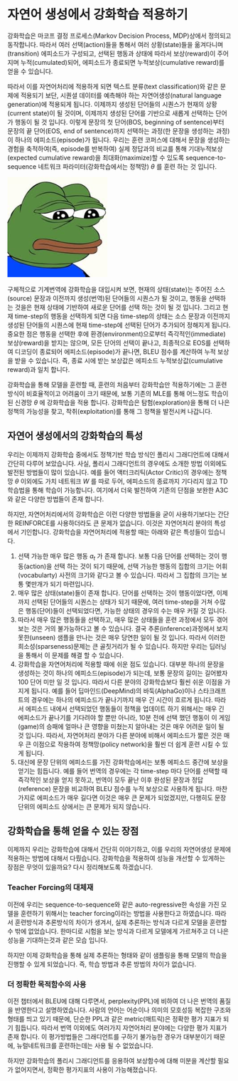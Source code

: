 # 자연어 생성에서 강화학습 적용하기

강화학습은 마코프 결정 프로세스(Markov Decision Process, MDP)상에서 정의되고 동작합니다. 따라서 여러 선택(action)들을 통해서 여러 상황(state)들을 옮겨다니며(transition) 에피소드가 구성되고, 선택된 행동과 상태에 따라서 보상(reward)이 주어지며 누적(cumulated)되어, 에피소드가 종료되면 누적보상(cumulative reward)를 얻을 수 있습니다.

따라서 이를 자연어처리에 적용하게 되면 텍스트 분류(text classification)와 같은 문제에 적용되기 보단, 시퀀셜 데이터를 예측해야 하는 자연어생성(natural language generation)에 적용되게 됩니다. 이제까지 생성된 단어들의 시퀀스가 현재의 상황(current state)이 될 것이며, 이제까지 생성된 단어를 기반으로 새롭게 선택하는 단어가 행동이 될 것 입니다. 이렇게 문장의 첫 단어(BOS, beginning of sentence)부터 문장의 끝 단어(EOS, end of sentence)까지 선택하는 과정(한 문장을 생성하는 과정)이 하나의 에피소드(episode)가 됩니다. 우리는 훈련 코퍼스에 대해서 문장을 생성하는 경험을 축적하여(즉, episode를 반복하여) 실제 정답과의 비교를 통해 기대누적보상(expected cumulative reward)을 최대화(maximize)할 수 있도록 sequence-to-sequence 네트워크 파라미터(강화학습에서는 정책망) $\theta$ 를 훈련 하는 것 입니다.

![강화학습을 기계번역에 적용한다면](../assets/image_needed.jpeg)

구체적으로 기계번역에 강화학습을 대입시켜 보면, 현재의 상태(state)는 주어진 소스(source) 문장과 이전까지 생성(번역)된 단어들의 시퀀스가 될 것이고, 행동을 선택하는 것을은 현재 상태에 기반하여 새로운 단어를 선택 하는 것이 될 것 입니다. 그리고 현재 time-step의 행동을 선택하게 되면 다음 time-step의 상태는 소스 문장과 이전까지 생성된 단어들의 시퀀스에 현재 time-step에 선택된 단어가 추가되어 정해지게 됩니다. 중요한 점은 행동을 선택한 후에 환경(environment)으로부터 즉각적인(immediate) 보상(reward)을 받지는 않으며, 모든 단어의 선택이 끝나고, 최종적으로 EOS를 선택하여 디코딩이 종료되어 에피소드(episode)가 끝나면, BLEU 점수를 계산하여 누적 보상을 받을 수 있습니다. 즉, 종료 시에 받는 보상값은 에피소드 누적보상값(cumulative reward)과 일치 합니다.

강화학습을 통해 모델을 훈련할 때, 훈련의 처음부터 강화학습만 적용하기에는 그 훈련방식이 비효율적이고 어려움이 크기 때문에, 보통 기존의 MLE를 통해 어느정도 학습이 된 신경망 $\theta$ 에 강화학습을 적용 합니다. <comment> 강화학습은 탐험(exploration)을 통해 더 나은 정책의 가능성을 찾고, 착취(exploitation)를 통해 그 정책을 발전시켜 나갑니다. </comment>

## 자연어 생성에서의 강화학습의 특성

우리는 이제까지 강화학습 중에서도 정책기반 학습 방식인 폴리시 그래디언트에 대해서 간단히 다루어 보았습니다. 사실, 폴리시 그래디언트의 경우에도 소개한 방법 이외에도 발전된 방법들이 많이 있습니다. 예를 들어 액터크리틱(Actor Critic)의 경우에는 정책망 $\theta$ 이외에도 가치 네트워크 $W$ 를 따로 두어, 에피소드의 종료까지 기다리지 않고 TD 학습법을 통해 학습이 가능합니다. 여기에서 더욱 발전하여 기존의 단점을 보완한 A3C와 같은 다양한 방법들이 존재 합니다.

하지만, 자연어처리에서의 강화학습은 이런 다양한 방법들을 굳이 사용하기보다는 간단한 REINFORCE를 사용하더라도 큰 문제가 없습니다. 이것은 자연어처리 분야의 특성에서 기인합니다. 강화학습을 자연어처리에 적용할 때는 아래와 같은 특성들이 있습니다.

1. 선택 가능한 매우 많은 행동 $a_t$ 가 존재 합니다. 보통 다음 단어를 선택하는 것이 행동(action)을 선택 하는 것이 되기 때문에, 선택 가능한 행동의 집합의 크기는 어휘(vocabularty) 사전의 크기와 같다고 볼 수 있습니다. 따라서 그 집합의 크기는 보통 몇만개가 되기 마련입니다.
1. 매우 많은 상태(state)들이 존재 합니다. 단어를 선택하는 것이 행동이었다면, 이제까지 선택된 단어들의 시퀀스는 상태가 되기 때문에, 여러 time-step을 거쳐 수많은 행동(단어)들이 선택되었다면, 가능한 상태의 경우의 수는 매우 커질 것 입니다.
1. 따라서 매우 많은 행동들을 선택하고, 매우 많은 상태들을 훈련 과정에서 모두 겪어보는 것은 거의 불가능하다고 볼 수 있습니다. 결국 추론(inference)과정에서 보지 못한(unseen) 샘플을 만나는 것은 매우 당연한 일이 될 것 입니다. 따라서 이러한 희소성(sparseness)문제는 큰 골칫거리가 될 수 있습니다. 하지만 우리는 딥러닝을 통해서 이 문제를 해결 할 수 있습니다.
1. 강화학습을 자연어처리에 적용할 때에 쉬운 점도 있습니다. 대부분 하나의 문장을 생성하는 것이 하나의 에피소드(episode)가 되는데, 보통 문장의 길이는 길어봤자 100 단어 미만 일 것 입니다. 따라서 다른 분야의 강화학습보다 훨씬 쉬운 이점을 가지게 됩니다. 예를 들어 딥마인드(DeepMind)의 바둑(AlphaGo)이나 스타크래프트의 경우에는 하나의 에피소드가 끝나기까지 매우 긴 시간이 흐르게 됩니다. 따라서 에피소드 내에서 선택되었던 행동들이 정책을 업데이트 하기 위해서는 매우 긴 에피소드가 끝나기를 기다려야 할 뿐만 아니라, 10분 전에 선택 했던 행동이 이 게임(game)의 승패에 얼마나 큰 영향을 미쳤는지 알아내는 것은 매우 어려운 일이 될 것 입니다. 따라서, 자연어처리 분야가 다른 분야에 비해서 에피소드가 짧은 것은 매우 큰 이점으로 작용하여 정책망(policy network)을 훨씬 더 쉽게 훈련 시킬 수 있게 됩니다.
1. 대신에 문장 단위의 에피소드를 가진 강화학습에서는 보통 에피소드 중간에 보상을 얻기는 힘듭니다. 예를 들어 번역의 경우에는 각 time-step 마다 단어를 선택할 때 즉각적인 보상을 얻지 못하고, 번역이 모두 끝난 이후 완성된 문장과 정답(reference) 문장을 비교하여 BLEU 점수를 누적 보상으로 사용하게 됩니다. 마찬가지로 에피소드가 매우 길다면 이것은 매우 큰 문제가 되었겠지만, 다행히도 문장 단위의 에피소드 상에서는 큰 문제가 되지 않습니다.

## 강화학습을 통해 얻을 수 있는 장점

이제까지 우리는 강화학습에 대해서 간단히 이야기하고, 이를 우리의 자연어생성 문제에 적용하는 방법에 대해서 다뤘습니다. 강화학습을 적용하여 성능을 개선할 수 있게하는 장점은 무엇이 있을까요? 다시 정리해보도록 하겠습니다.

### Teacher Forcing의 대체재

이전에 우리는 sequence-to-sequence와 같은 auto-regressive한 속성을 가진 모델을 훈련하기 위해서는 teacher forcing이라는 방법을 사용한다고 하였습니다. 따라서 훈련방식과 추론방식의 차이가 생겨서, 실제 추론하는 방식과 다르게 모델을 훈련할 수 밖에 없었습니다. 한마디로 시험을 보는 방식과 다르게 모델에게 가르쳐주고 더 나은 성능을 기대하는것과 같은 모습 입니다.

하지만 이제 강화학습을 통해 실제 추론하는 형태와 같이 샘플링을 통해 모델의 학습을 진행할 수 있게 되었습니다. 즉, 학습 방법과 추론 방법의 차이가 없습니다.

### 더 정확한 목적함수의 사용

이전 챕터에서 BLEU에 대해 다루면서, perplexity(PPL)에 비하여 더 나은 번역의 품질을 반영한다고 설명하였습니다. 사람의 언어는 어순이나 의미의 모호성등 복잡한 구조와 형태를 띄고 있기 때문에, 단순한 PPL과 같은 metric(매트릭)은 정확한 평가 지표가 되기 힘듭니다. 따라서 번역 이외에도 여러가지 자연어처리 분야에는 다양한 평가 지표가 존재 합니다. 이 평가방법들은 그래디언트를 구하기 불가능한 경우가 대부분이기 때문에, 뉴럴네트워크를 훈련하는데는 사용 될 수 없었습니다. 

하지만 강화학습의 폴리시 그래디언트를 응용하여 보상함수에 대해 미분을 계산할 필요가 없어지면서, 정확한 평가지표의 사용이 가능해졌습니다.
